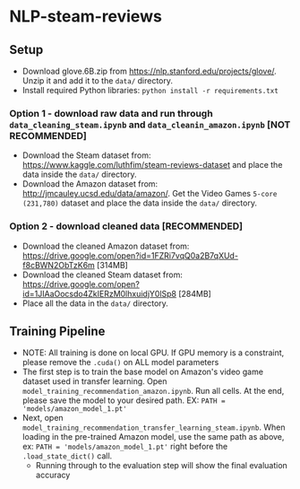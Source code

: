 # NLP-steam-reviews

## Setup

* Download glove.6B.zip from https://nlp.stanford.edu/projects/glove/. Unzip it and add it to the `data/` directory.
* Install required Python libraries: `python install -r requirements.txt`
### Option 1 - download raw data and run through `data_cleaning_steam.ipynb` and `data_cleanin_amazon.ipynb` [NOT RECOMMENDED]
* Download the Steam dataset from: https://www.kaggle.com/luthfim/steam-reviews-dataset and place the data inside the `data/` directory.
* Download the Amazon dataset from: http://jmcauley.ucsd.edu/data/amazon/. Get the Video Games `5-core (231,780)` dataset and place the data inside the `data/` directory.
### Option 2 - download cleaned data [RECOMMENDED]
* Download the cleaned Amazon dataset from: https://drive.google.com/open?id=1FZRi7vqQ0a2B7qXUd-f8cBWN2ObTzK6m [314MB]
* Download the cleaned Steam dataset from: https://drive.google.com/open?id=1JIAaOocsdo4ZkIERzM0lhxuidjY0lSp8 [284MB]
* Place all the data in the `data/` directory.


## Training Pipeline
* NOTE: All training is done on local GPU. If GPU memory is a constraint, please remove the `.cuda()` on ALL model parameters
* The first step is to train the base model on Amazon's video game dataset used in transfer learning. Open `model_training_recommendation_amazon.ipynb`. Run all cells. At the end, please save the model to your desired path. EX: `PATH = 'models/amazon_model_1.pt'`
* Next, open `model_training_recommendation_transfer_learning_steam.ipynb`. When loading in the pre-trained Amazon model, use the same path as above, ex: `PATH = 'models/amazon_model_1.pt'` right before the `.load_state_dict()` call.
  * Running through to the evaluation step will show the final evaluation accuracy
